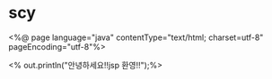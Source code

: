 # scy
<%@ page language="java" contentType="text/html; charset=utf-8" pageEncoding="utf-8"%>
<!DOCTYPE html> <!-- hello.jsp -->
<html>
<head>
<meta http-equiv="Content-Type"content="text/html; charset=utf-8">
<title>hello jsp</title>
</head>
<body>
 <% out.println("안녕하세요!!jsp 환영!!");%>
</body>
</html>
